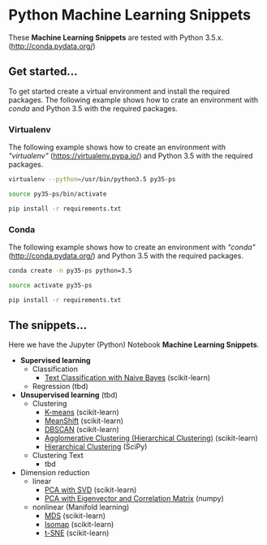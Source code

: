 # Python Machine Learning Snippets
These __Machine Learning Snippets__ are tested with Python 3.5.x. (http://conda.pydata.org/)

## Get started...
To get started create a virtual environment and install the required packages. 
The following example shows how to crate an environment with _conda_ and Python 3.5 with
the required packages.


### Virtualenv
The following example shows how to create an environment with 
_"virtualenv"_ (https://virtualenv.pypa.io/)
and Python 3.5 with the required packages.

```bash
virtualenv --python=/usr/bin/python3.5 py35-ps

source py35-ps/bin/activate

pip install -r requirements.txt
``` 

### Conda
The following example shows how to create an environment with _"conda"_ 
(http://conda.pydata.org/) and Python 3.5 with
the required packages.

```bash
conda create -n py35-ps python=3.5

source activate py35-ps

pip install -r requirements.txt
``` 


## The snippets...
Here we have the Jupyter (Python) Notebook __Machine Learning Snippets__.

- __Supervised learning__
    - Classification
        - [Text Classification with Naive Bayes](supervised/text_classification) (scikit-learn)
    - Regression (tbd)
- __Unsupervised learning__ (tbd)
    - Clustering
        - [K-means](unsupervised/clustering/kmeans/clustering_kmeans.ipynb) (scikit-learn)
        - [MeanShift](unsupervised/clustering/meanshift/clustering_meanshift.ipynb) (scikit-learn)
        - [DBSCAN](unsupervised/clustering/dbscan/clustering_dbscan.ipynb) (scikit-learn)
        - [Agglomerative Clustering (Hierarchical Clustering)](unsupervised/clustering/agglomerative/clustering_agglomerative.ipynb) (scikit-learn)
        - [Hierarchical Clustering](unsupervised/clustering/hclust/clustering_hclust.ipynb) (SciPy)
    - Clustering Text
        - tbd
- Dimension reduction
    - linear
        - [PCA with SVD](unsupervised/dimensionality_reduction/pca/dimensionality_reduction_pca.ipynb) (scikit-learn)
        - [PCA with Eigenvector and Correlation Matrix](unsupervised/dimensionality_reduction/eigen/dimensionality_reduction_eigen.ipynb) (numpy)
    - nonlinear (Manifold learning)
        - [MDS](unsupervised/dimensionality_reduction/mds/dimensionality_reduction_mds.ipynb) (scikit-learn)
        - [Isomap](unsupervised/dimensionality_reduction/isomap/dimensionality_reduction_isomap.ipynb) (scikit-learn)
        - [t-SNE](unsupervised/dimensionality_reduction/tsne/dimensionality_reduction_tsne.ipynb) (scikit-learn)